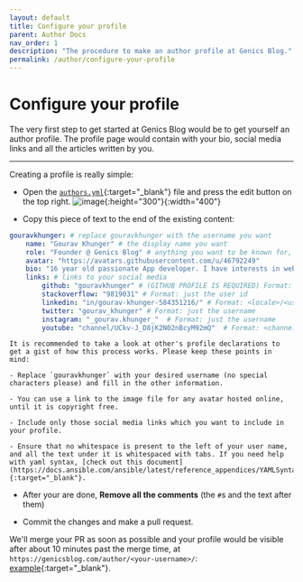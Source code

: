 ```yaml
---
layout: default
title: Configure your profile
parent: Author Docs
nav_order: 1
description: "The procedure to make an author profile at Genics Blog."
permalink: /author/configure-your-profile
---
```


# Configure your profile

The very first step to get started at Genics Blog would be to get yourself an author profile. The profile page would contain with your bio, social media links and all the articles written by you.

---

Creating a profile is really simple:

- Open the [`authors.yml`](https://github.com/genicsblog/genicsblog.com/blob/main/_data/authors.yml){:target="_blank"} file and press the edit button on the top right.
    ![image](https://user-images.githubusercontent.com/46792249/147688574-f3e743a8-a406-42f5-8503-b666ca9b7601.png){:height="300"}{:width="400"}

- Copy this piece of text to the end of the existing content:
```yml
gouravkhunger: # replace gouravkhunger with the username you want
    name: "Gourav Khunger" # the display name you want
    role: "Founder @ Genics Blog" # anything you want to be known for, ex: Full stack dev, Intern @ Company, etc.
    avatar: "https://avatars.githubusercontent.com/u/46792249"
    bio: "16 year old passionate App developer. I have interests in web development too." # your about me, max 200 chars
    links: # links to your social media
        github: "gouravkhunger" # (GITHUB PROFILE IS REQUIRED) Format: just the username
        stackoverflow: "9819031" # Format: just the user id
        linkedin: "in/gourav-khunger-584351216/" # Format: <locale>/<user-id>
        twitter: "gourav_khunger" # Format: just the username
        instagram: "_gourav.khunger_"  # Format: just the username
        youtube: "channel/UCkv-J_D8jK2N02nBcyM92mQ"  # Format: <channel or c>/<channel-id> Depends on if your channel is verified or not
```

    It is recommended to take a look at other's profile declarations to get a gist of how this process works. Please keep these points in mind:

    - Replace `gouravkhunger` with your desired username (no special characters please) and fill in the other information.
    
    - You can use a link to the image file for any avatar hosted online, until it is copyright free.

    - Include only those social media links which you want to include in your profile.

    - Ensure that no whitespace is present to the left of your user name, and all the text under it is whitespaced with tabs. If you need help with yaml syntax, [check out this document](https://docs.ansible.com/ansible/latest/reference_appendices/YAMLSyntax.html){:target="_blank"}.

- After your are done, **Remove all the comments** (the `#`s and the text after them)

- Commit the changes and make a pull request. 

We'll merge your PR as soon as possible and your profile would be visible after about 10 minutes past the merge time, at `https://genicsblog.com/author/<your-username>/`: [example](https://genicsblog.com/author/gouravkhunger/){:target="_blank"}.